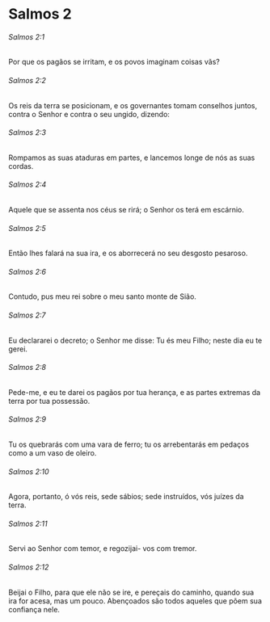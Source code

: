 # Salmos 2

###### Salmos 2:1

Por que os pagãos se irritam, e os povos imaginam coisas vãs?

###### Salmos 2:2

Os reis da terra se posicionam, e os governantes tomam conselhos juntos, contra o Senhor e contra o seu ungido, dizendo:

###### Salmos 2:3

Rompamos as suas ataduras em partes, e lancemos longe de nós as suas cordas.

###### Salmos 2:4

Aquele que se assenta nos céus se rirá; o Senhor os terá em escárnio.

###### Salmos 2:5

Então lhes falará na sua ira, e os aborrecerá no seu desgosto pesaroso.

###### Salmos 2:6

Contudo, pus meu rei sobre o meu santo monte de Sião.

###### Salmos 2:7

Eu declararei o decreto; o Senhor me disse: Tu és meu Filho; neste dia eu te gerei.

###### Salmos 2:8

Pede-me, e eu te darei os pagãos por tua herança, e as partes extremas da terra por tua possessão.

###### Salmos 2:9

Tu os quebrarás com uma vara de ferro; tu os arrebentarás em pedaços como a um vaso de oleiro.

###### Salmos 2:10

Agora, portanto, ó vós reis, sede sábios; sede instruídos, vós juízes da terra.

###### Salmos 2:11

Servi ao Senhor com temor, e regozijai- vos com tremor.

###### Salmos 2:12

Beijai o Filho, para que ele não se ire, e pereçais do caminho, quando sua ira for acesa, mas um pouco. Abençoados são todos aqueles que põem sua confiança nele.

